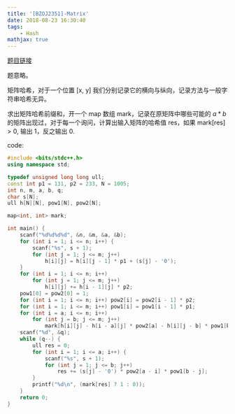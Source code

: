 ```yaml
---
title: '[BZOJ2351]-Matrix'
date: 2018-08-23 16:30:40
tags: 
    - Hash
mathjax: true
---
```


[题目链接](https://vjudge.net/problem/HYSBZ-2351)

题意略。

矩阵哈希，对于一个位置 [x, y] 我们分别记录它的横向与纵向，记录方法与一般字符串哈希无异。

求出矩阵哈希前缀和，开一个 map 数组 mark，记录在原矩阵中哪些可能的 $a * b$ 的矩阵出现过，对于每一个询问，计算出输入矩阵的哈希值 res，如果 mark[res] > 0, 输出 1，反之输出 0.

code:
``` c++
#include <bits/stdc++.h>
using namespace std;

typedef unsigned long long ull;
const int p1 = 131, p2 = 233, N = 1005;
int n, m, a, b, q;
char s[N];
ull h[N][N], pow1[N], pow2[N];

map<int, int> mark;

int main() {
    scanf("%d%d%d%d", &n, &m, &a, &b);
    for (int i = 1; i <= n; i++) {
        scanf("%s", s + 1);
        for (int j = 1; j <= m; j++)
            h[i][j] = h[i][j - 1] * p1 + (s[j] - '0');
    }
    for (int i = 1; i <= n; i++)
        for (int j = 1; j <= m; j++)
            h[i][j] += h[i - 1][j] * p2;
    pow1[0] = pow2[0] = 1;
    for (int i = 1; i <= n; i++) pow2[i] = pow2[i - 1] * p2;
    for (int i = 1; i <= m; i++) pow1[i] = pow1[i - 1] * p1;
    for (int i = a; i <= n; i++)
        for (int j = b; j <= m; j++)
            mark[h[i][j] - h[i - a][j] * pow2[a] - h[i][j - b] * pow1[b] + h[i - a][j - b] * pow2[a] * pow1[b]] = 1;
    scanf("%d", &q);
    while (q--) {
        ull res = 0;
        for (int i = 1; i <= a; i++) {
            scanf("%s", s + 1);
            for (int j = 1; j <= b; j++)
                res += (s[j] - '0') * pow2[a - i] * pow1[b - j];
        }
        printf("%d\n", (mark[res] ? 1 : 0));
    }
    return 0;
}
```